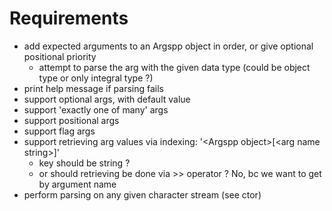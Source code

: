 # Requirements
- add expected arguments to an Argspp object in order, or give optional positional priority
  - attempt to parse the arg with the given data type (could be object type or only integral type ?)
- print help message if parsing fails
- support optional args, with default value
- support 'exactly one of many' args
- support positional args
- support flag args
- support retrieving arg values via indexing: '\<Argspp object>[\<arg name string>]'
  - key should be string ?
  - or should retrieving be done via >> operator ? No, bc we want to get by argument name
- perform parsing on any given character stream (see ctor)

